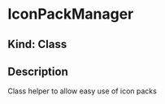 # **IconPackManager**

## **Kind: Class**

## **Description**

Class helper to allow easy use of icon packs
